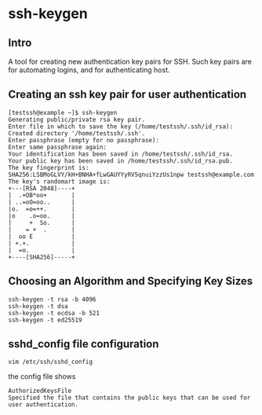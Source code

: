 # ssh-keygen
## Intro
A tool for creating new authentication key pairs for SSH. Such key pairs are for automating logins, and for authenticating host.
## Creating an ssh key pair for user authentication
```
[testssh@example ~]$ ssh-keygen
Generating public/private rsa key pair.
Enter file in which to save the key (/home/testssh/.ssh/id_rsa): 
Created directory '/home/testssh/.ssh'.
Enter passphrase (empty for no passphrase): 
Enter same passphrase again: 
Your identification has been saved in /home/testssh/.ssh/id_rsa.
Your public key has been saved in /home/testssh/.ssh/id_rsa.pub.
The key fingerprint is:
SHA256:LSBMoGLVY/kH+BNHA+fLwGAUYYyRV5qnuiYzzUs1npw testssh@example.com
The key's randomart image is:
+---[RSA 2048]----+
|  .+OB*oo+       |
| ..=oO=oo..      |
|o.  =o=++.       |
|o    .o=oo.      |
|     +  So.      |
|    = +  .       |
|  oo E           |
| +.+.            |
|  =o.            |
+----[SHA256]-----+

```
## Choosing an Algorithm and Specifying Key Sizes
```
ssh-keygen -t rsa -b 4096
ssh-keygen -t dsa
ssh-keygen -t ecdsa -b 521
ssh-keygen -t ed25519
```
## sshd_config file configuration
```shell
vim /etc/ssh/sshd_config
```
the config file shows
```
AuthorizedKeysFile
Specified the file that contains the public keys that can be used for user authentication.
```
